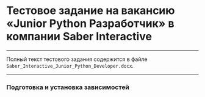 # Тестовое задание на вакансию «Junior Python Разработчик» в компании Saber Interactive

---

Полный текст тестового задания содержится в файле `Saber_Interactive_Junior_Python_Developer.docx`.

---

### Подготовка и установка зависимостей

